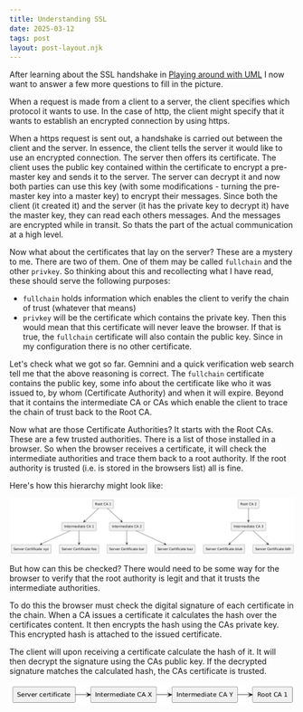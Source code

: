 ```yaml
---
title: Understanding SSL
date: 2025-03-12
tags: post
layout: post-layout.njk
---
```


After learning about the SSL handshake in [Playing around with
UML](/posts/playing_around_with_architecture_diagrams/) I now want to answer a
few more questions to fill in the picture.

When a request is made from a client to a server, the client specifies which protocol
it wants to use. In the case of http, the client might specify that it wants to establish
an encrypted connection by using https.

When a https request is sent out, a handshake is carried out between the client
and the server. In essence, the client tells the server it would like to use an
encrypted connection. The server then offers its certificate. The client uses
the public key contained within the certificate to encrypt a pre-master key and
sends it to the server. The server can decrypt it and now both parties can use
this key (with some modifications - turning the pre-master key into a master
key) to encrypt their messages. Since both the client (it created it) and the
server (it has the private key to decrypt it) have the master key, they can
read each others messages. And the messages are encrypted while in transit. So
thats the part of the actual communication at a high level. 

Now what about the certificates that lay on the server? These are a mystery to me. There
are two of them. One of them may be called `fullchain` and the other `privkey`.
So thinking about this and recollecting what I have read, these should serve the following purposes:

- `fullchain` holds information which enables the client to verify the chain of
  trust (whatever that means)
- `privkey` will be the certificate which contains the private key. Then this
  would mean that this certificate will never leave the browser. If that is
  true, the `fullchain` certificate will also contain the public key. Since in
  my configuration there is no other certificate.

Let's check what we got so far. Gemnini and a quick verification web search
tell me that the above reasoning is correct. The `fullchain` certificate
contains the public key, some info about the certificate like who it was issued
to, by whom (Certificate Authority) and when it will expire. Beyond that it contains
the intermediate CA or CAs which enable the client to trace the chain of trust 
back to the Root CA.

Now what are those Certificate Authorities? It starts with the Root CAs. These
are a few trusted authorities. There is a list of those installed in a browser.
So when the browser receives a certificate, it will check the intermediate
authorities and trace them back to a root authority. If the root authority is
trusted (i.e. is stored in the browsers list) all is fine. 

Here's how this hierarchy might look like:

![Chain of trust visualization](./250312-2131-chain_of_trust.png)

But how can this be checked? There would need to be some way for the browser to
verify that the root authority is legit and that it trusts the intermediate
authorities. 

To do this the browser must check the digital signature of each certificate in
the chain. When a CA issues a certificate it calculates the hash over the certificates
content. It then encrypts the hash using the CAs private key. This encrypted hash
is attached to the issued certificate.

The client will upon receiving a certificate calculate the hash of it. It will
then decrypt the signature using the CAs public key. If the decrypted signature
matches the calculated hash, the CAs certificate is trusted.

![Walking the chain of trust](./250312-2205-walking_the_chain_of_trust.png)

